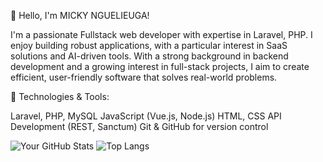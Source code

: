 👋 Hello, I'm MICKY NGUELIEUGA!

I'm a passionate Fullstack web developer with expertise in Laravel, PHP. I enjoy building robust applications, with a particular interest in SaaS solutions and AI-driven tools. With a strong background in backend development and a growing interest in full-stack projects, I aim to create efficient, user-friendly software that solves real-world problems.

🔧 Technologies & Tools:

Laravel, PHP, MySQL
JavaScript (Vue.js, Node.js)
HTML, CSS
API Development (REST, Sanctum)
Git & GitHub for version control

![Your GitHub Stats](https://github-readme-stats.vercel.app/api?username=MICKYLE237&show_icons=true&theme=radical)
![Top Langs](https://github-readme-stats.vercel.app/api/top-langs/?username=MICKYLE237&layout=compact&theme=radical)


